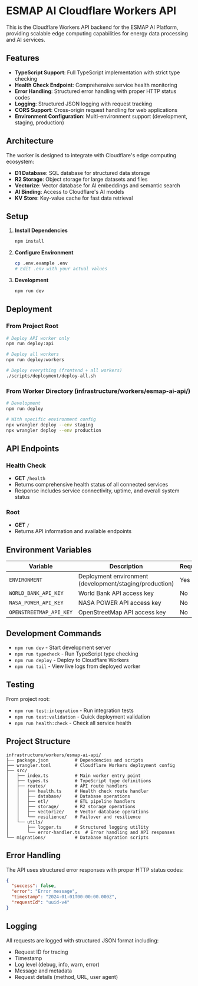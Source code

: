 # ESMAP AI Cloudflare Workers API

This is the Cloudflare Workers API backend for the ESMAP AI Platform, providing scalable edge computing capabilities for energy data processing and AI services.

## Features

- **TypeScript Support**: Full TypeScript implementation with strict type checking
- **Health Check Endpoint**: Comprehensive service health monitoring
- **Error Handling**: Structured error handling with proper HTTP status codes
- **Logging**: Structured JSON logging with request tracking
- **CORS Support**: Cross-origin request handling for web applications
- **Environment Configuration**: Multi-environment support (development, staging, production)

## Architecture

The worker is designed to integrate with Cloudflare's edge computing ecosystem:

- **D1 Database**: SQL database for structured data storage
- **R2 Storage**: Object storage for large datasets and files
- **Vectorize**: Vector database for AI embeddings and semantic search
- **AI Binding**: Access to Cloudflare's AI models
- **KV Store**: Key-value cache for fast data retrieval

## Setup

1. **Install Dependencies**
   ```bash
   npm install
   ```

2. **Configure Environment**
   ```bash
   cp .env.example .env
   # Edit .env with your actual values
   ```

3. **Development**
   ```bash
   npm run dev
   ```

## Deployment

### From Project Root
```bash
# Deploy API worker only
npm run deploy:api

# Deploy all workers
npm run deploy:workers

# Deploy everything (frontend + all workers)
./scripts/deployment/deploy-all.sh
```

### From Worker Directory (infrastructure/workers/esmap-ai-api/)
```bash
# Development
npm run deploy

# With specific environment config
npx wrangler deploy --env staging
npx wrangler deploy --env production
```

## API Endpoints

### Health Check
- **GET** `/health`
- Returns comprehensive health status of all connected services
- Response includes service connectivity, uptime, and overall system status

### Root
- **GET** `/`
- Returns API information and available endpoints

## Environment Variables

| Variable | Description | Required |
|----------|-------------|----------|
| `ENVIRONMENT` | Deployment environment (development/staging/production) | Yes |
| `WORLD_BANK_API_KEY` | World Bank API access key | No |
| `NASA_POWER_API_KEY` | NASA POWER API access key | No |
| `OPENSTREETMAP_API_KEY` | OpenStreetMap API access key | No |

## Development Commands

- `npm run dev` - Start development server
- `npm run typecheck` - Run TypeScript type checking
- `npm run deploy` - Deploy to Cloudflare Workers
- `npm run tail` - View live logs from deployed worker

## Testing

From project root:
- `npm run test:integration` - Run integration tests
- `npm run test:validation` - Quick deployment validation
- `npm run health:check` - Check all service health

## Project Structure

```
infrastructure/workers/esmap-ai-api/
├── package.json          # Dependencies and scripts
├── wrangler.toml         # Cloudflare Workers deployment config
├── src/
│   ├── index.ts          # Main worker entry point
│   ├── types.ts          # TypeScript type definitions
│   ├── routes/           # API route handlers
│   │   ├── health.ts     # Health check route handler
│   │   ├── database/     # Database operations
│   │   ├── etl/          # ETL pipeline handlers
│   │   ├── storage/      # R2 storage operations
│   │   ├── vectorize/    # Vector database operations
│   │   └── resilience/   # Failover and resilience
│   └── utils/
│       ├── logger.ts     # Structured logging utility
│       └── error-handler.ts  # Error handling and API responses
└── migrations/           # Database migration scripts
```

## Error Handling

The API uses structured error responses with proper HTTP status codes:

```json
{
  "success": false,
  "error": "Error message",
  "timestamp": "2024-01-01T00:00:00.000Z",
  "requestId": "uuid-v4"
}
```

## Logging

All requests are logged with structured JSON format including:
- Request ID for tracing
- Timestamp
- Log level (debug, info, warn, error)
- Message and metadata
- Request details (method, URL, user agent)